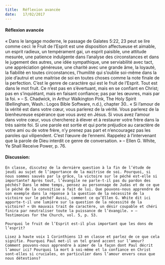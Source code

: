 ```yaml
---
title:  Réflexion avancée
date:   17/02/2017
---
```


#### Réflexion avancée

« Dans le langage moderne, le passage de Galates 5:22, 23 peut se lire comme ceci: le Fruit de l’Esprit est une disposition affectueuse et aimable, un esprit radieux, un tempérament gai, un esprit paisible, une attitude mesurée, une patience indulgente dans l’analyse des circonstances et dans le jugement des autres, une idée sympathique, une serviabilité avec tact, une appréciation généreuse, une charité avec une grande âme, la loyauté, la fiabilité en toutes circonstances, l’humilité qui s’oublie soi-même dans la joie d’autrui et une maitrise de soi en toutes choses comme la note finale de la perfection. C’est le genre de caractère qui est le fruit de l’Esprit. Tout est dans le mot fruit. Ce n’est pas en s’évertuant, mais en se confiant en Christ; pas en s’inquiétant, mais en faisant confiance; pas par les œuvres, mais par la foi. » – S. Chadwick, in Arthur Walkington Pink, The Holy Spirit (Bellingham, Wash.: Logos Bible Software, n.d.), chapter 30.. « Si l’amour de la vérité est dans votre cœur, vous parlerez de la vérité. Vous parlerez de la bienheureuse espérance que vous avez en Jésus. Si vous avez l’amour dans votre cœur, vous chercherez à élever et à restaurer votre frère dans la très sainte foi. Si une parole est sortie et qui porte préjudice au caractère de votre ami ou de votre frère, n’y prenez pas part et n’encouragez pas les paroles qui vilipendent. C’est l’œuvre de l’ennemi. Rappelez à l’intervenant que la parole de Dieu interdit ce genre de conversation. » – Ellen G. White, Ye Shall Receive Power, p. 76. 

#### Discussion: 

`En classe, discutez de la dernière question à la fin de l’étude de jeudi au sujet de l’importance de la maitrise de soi. Pourquoi, si nous sommes sauvés par la grâce, la victoire sur le péché est-elle si importante? Après tout, l’évangile ne parle-t-il pas du pardon des péchés? Dans le même temps, pensez au personnage de Judas et de ce que le péché de la convoitise a fait de lui. Que pouvons-nous apprendre de son exemple dans la réponse à la question de la nécessité de la victoire sur le péché? Aussi, comment ce qu’Ellen G. White dit ici apporte-t-il une lumière sur la question de la nécessité de la victoire? « Un mauvais trait de caractère, un désir coupable et chéri finira par neutraliser toute la puissance de l’évangile. » – Testimonies for the Church, vol. 5, p. 53.` 

`Pourquoi le fruit de l’Esprit est-il plus important que les dons de l’esprit?` 

`Lisez à haute voix 1 Corinthiens 13 en classe et parlez de ce que cela signifie. Pourquoi Paul met-il un tel grand accent sur l’amour? Comment pouvons-nous apprendre à aimer de la façon dont Paul décrit l’amour ici? Pourquoi la mort à soi-même et la confiance en Christ sont-elles si cruciales, en particulier dans l’amour envers ceux que nous détestions?` 